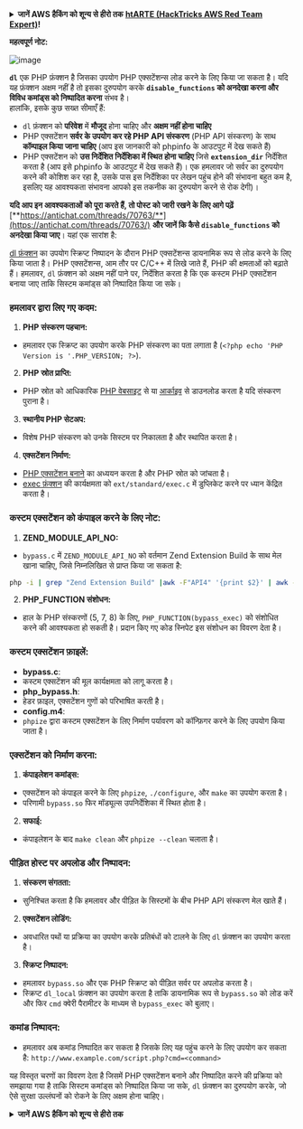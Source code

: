 <details>

<summary><strong>जानें AWS हैकिंग को शून्य से हीरो तक</strong> <a href="https://training.hacktricks.xyz/courses/arte"><strong>htARTE (HackTricks AWS Red Team Expert)</strong></a><strong>!</strong></summary>

HackTricks का समर्थन करने के अन्य तरीके:

* अगर आप चाहते हैं कि आपकी **कंपनी HackTricks में विज्ञापित हो** या **HackTricks को PDF में डाउनलोड करें** तो [**सब्सक्रिप्शन प्लान्स**](https://github.com/sponsors/carlospolop) की जांच करें!
* [**आधिकारिक PEASS और HackTricks स्वैग**](https://peass.creator-spring.com) प्राप्त करें
* [**The PEASS Family**](https://opensea.io/collection/the-peass-family) की खोज करें, हमारा विशेष [**NFTs**](https://opensea.io/collection/the-peass-family) संग्रह
* **शामिल हों** 💬 [**डिस्कॉर्ड समूह**](https://discord.gg/hRep4RUj7f) या [**टेलीग्राम समूह**](https://t.me/peass) या **मुझे** ट्विटर पर **फॉलो** करें 🐦 [**@carlospolopm**](https://twitter.com/carlospolopm)**.**
* **हैकिंग ट्रिक्स साझा करें और PRs सबमिट करें** [**HackTricks**](https://github.com/carlospolop/hacktricks) और [**HackTricks Cloud**](https://github.com/carlospolop/hacktricks-cloud) github repos में।

</details>

**महत्वपूर्ण नोट:**

![image](https://user-images.githubusercontent.com/84577967/174675487-a4c4ca06-194f-4725-85af-231a2f35d56c.png)

**`dl`** एक PHP फ़ंक्शन है जिसका उपयोग PHP एक्सटेंशन्स लोड करने के लिए किया जा सकता है। यदि यह फ़ंक्शन अक्षम नहीं है तो इसका दुरुपयोग करके **`disable_functions` को अनदेखा करना और विविध कमांड्स को निष्पादित करना** संभव है।\
हालांकि, इसके कुछ सख्त सीमाएँ हैं:

* `dl` फ़ंक्शन को **परिवेश** में **मौजूद** होना चाहिए और **अक्षम नहीं होना चाहिए**
* PHP एक्सटेंशन **सर्वर के उपयोग कर रहे PHP API संस्करण** (PHP API संस्करण) के साथ **कॉम्पाइल किया जाना चाहिए** (आप इस जानकारी को phpinfo के आउटपुट में देख सकते हैं)
* PHP एक्सटेंशन को **उस निर्देशित निर्देशिका में स्थित होना चाहिए** जिसे **`extension_dir`** निर्देशित करता है (आप इसे phpinfo के आउटपुट में देख सकते हैं)। एक हमलावर जो सर्वर का दुरुपयोग करने की कोशिश कर रहा है, उसके पास इस निर्देशिका पर लेखन पहुंच होने की संभावना बहुत कम है, इसलिए यह आवश्यकता संभावना आपको इस तकनीक का दुरुपयोग करने से रोक देगी)।

**यदि आप इन आवश्यकताओं को पूरा करते हैं, तो पोस्ट को जारी रखने के लिए आगे पढ़ें** [**https://antichat.com/threads/70763/**](https://antichat.com/threads/70763/) **और जानें कि कैसे `disable_functions` को अनदेखा किया जाए**। यहां एक सारांश है:

[dl फ़ंक्शन](http://www.php.net/manual/en/function.dl.php) का उपयोग स्क्रिप्ट निष्पादन के दौरान PHP एक्सटेंशन्स डायनामिक रूप से लोड करने के लिए किया जाता है। PHP एक्सटेंशन्स, आम तौर पर C/C++ में लिखे जाते हैं, PHP की क्षमताओं को बढ़ाते हैं। हमलावर, `dl` फ़ंक्शन को अक्षम नहीं पाने पर, निर्देशित करता है कि एक कस्टम PHP एक्सटेंशन बनाया जाए ताकि सिस्टम कमांड्स को निष्पादित किया जा सके।

### हमलावर द्वारा लिए गए कदम:

1. **PHP संस्करण पहचान:**
- हमलावर एक स्क्रिप्ट का उपयोग करके PHP संस्करण का पता लगाता है (`<?php echo 'PHP Version is '.PHP_VERSION; ?>`).

2. **PHP स्रोत प्राप्ति:**
- PHP स्रोत को आधिकारिक [PHP वेबसाइट](http://www.php.net/downloads.php) से या [आर्काइव](http://museum.php.net) से डाउनलोड करता है यदि संस्करण पुराना है।

3. **स्थानीय PHP सेटअप:**
- विशेष PHP संस्करण को उनके सिस्टम पर निकालता है और स्थापित करता है।

4. **एक्सटेंशन निर्माण:**
- [PHP एक्सटेंशन बनाने](http://www.php.net/manual/en/zend.creating.php) का अध्ययन करता है और PHP स्रोत को जांचता है।
- [exec फ़ंक्शन](http://www.php.net/manual/en/function.exec.php) की कार्यक्षमता को `ext/standard/exec.c` में डुप्लिकेट करने पर ध्यान केंद्रित करता है।

### कस्टम एक्सटेंशन को कंपाइल करने के लिए नोट:

1. **ZEND_MODULE_API_NO:**
- `bypass.c` में `ZEND_MODULE_API_NO` को वर्तमान Zend Extension Build के साथ मेल खाना चाहिए, जिसे निम्नलिखित से प्राप्त किया जा सकता है:
```bash
php -i | grep "Zend Extension Build" |awk -F"API4" '{print $2}' | awk -F"," '{print $1}'
```

2. **PHP_FUNCTION संशोधन:**
- हाल के PHP संस्करणों (5, 7, 8) के लिए, `PHP_FUNCTION(bypass_exec)` को संशोधित करने की आवश्यकता हो सकती है। प्रदान किए गए कोड स्निपेट इस संशोधन का विवरण देता है।

### कस्टम एक्सटेंशन फ़ाइलें:

- **bypass.c**:
- कस्टम एक्सटेंशन की मूल कार्यक्षमता को लागू करता है।
- **php_bypass.h**:
- हेडर फ़ाइल, एक्सटेंशन गुणों को परिभाषित करती है।
- **config.m4**:
- `phpize` द्वारा कस्टम एक्सटेंशन के लिए निर्माण पर्यावरण को कॉन्फ़िगर करने के लिए उपयोग किया जाता है।

### एक्सटेंशन को निर्माण करना:

1. **कंपाइलेशन कमांड्स:**
- एक्सटेंशन को कंपाइल करने के लिए `phpize`, `./configure`, और `make` का उपयोग करता है।
- परिणामी `bypass.so` फिर मॉड्यूल्स उपनिर्देशिका में स्थित होता है।

2. **सफाई:**
- कंपाइलेशन के बाद `make clean` और `phpize --clean` चलाता है।

### पीड़ित होस्ट पर अपलोड और निष्पादन:

1. **संस्करण संगतता:**
- सुनिश्चित करता है कि हमलावर और पीड़ित के सिस्टमों के बीच PHP API संस्करण मेल खाते हैं।

2. **एक्सटेंशन लोडिंग:**
- अवधारित पथों या प्रक्रिया का उपयोग करके प्रतिबंधों को टालने के लिए `dl` फ़ंक्शन का उपयोग करता है।

3. **स्क्रिप्ट निष्पादन:**
- हमलावर `bypass.so` और एक PHP स्क्रिप्ट को पीड़ित सर्वर पर अपलोड करता है।
- स्क्रिप्ट `dl_local` फ़ंक्शन का उपयोग करता है ताकि डायनामिक रूप से `bypass.so` को लोड करें और फिर `cmd` क्वेरी पैरामीटर के माध्यम से `bypass_exec` को बुलाए।

### कमांड निष्पादन:

- हमलावर अब कमांड निष्पादित कर सकता है जिसके लिए यह पहुंच करने के लिए उपयोग कर सकता है: `http://www.example.com/script.php?cmd=<command>`


यह विस्तृत चरणों का विवरण देता है जिसमें PHP एक्सटेंशन बनाने और निष्पादित करने की प्रक्रिया को समझाया गया है ताकि सिस्टम कमांड्स को निष्पादित किया जा सके, `dl` फ़ंक्शन का दुरुपयोग करके, जो ऐसे सुरक्षा उल्लंघनों को रोकने के लिए अक्षम होना चाहिए।


<details>

<summary><strong>जानें AWS हैकिंग को शून्य से हीरो तक</strong
